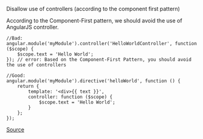 Disallow use of controllers (according to the component first pattern)

According to the Component-First pattern, we should avoid the use of AngularJS controller.

```
//Bad:
angular.module('myModule').controller('HelloWorldController', function ($scope) {
    $scope.text = 'Hello World';
}); // error: Based on the Component-First Pattern, you should avoid the use of controllers

//Good:
angular.module('myModule').directive('helloWorld', function () {
    return {
        template: '<div>{{ text }}',
        controller: function ($scope) {
            $scope.text = 'Hello World';
        }
    };
});
```

[Source](https://github.com/EmmanuelDemey/eslint-plugin-angular/blob/HEAD/docs/rules/no-controller.md)
